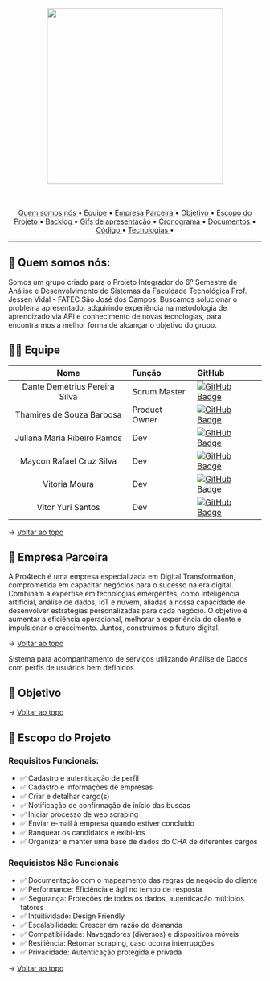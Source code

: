 
<span id="topo">
<div align="center">
<img src="https://i.ibb.co/QJcShkD/Digital-Wave.png" width="350px" />
</div>
<br>
<br>

<p align="center">
  <a href ="#quem-somos-nós"> Quem somos nós </a> •
  <a href ="#equipe"> Equipe </a> •
  <a href ="#empresa-parceira"> Empresa Parceira </a>  • 
  <a href ="#objetivo"> Objetivo </a>  • 
  <a href ="#escopo-do-projeto"> Escopo do Projeto </a> •
  <a href ="#backlog">Backlog </a>  • 
  <a href ="#gifs">Gifs de apresentação </a>  • 
  <a href ="#cronograma-das-sprints"> Cronograma </a>  •
  <a href ="#Documentos"> Documentos </a>  •
  <a href ="#codigo"> Código </a>  • 
  <a href ="#tecnologias-utilizadas"> Tecnologias </a>  •
</p>


 
  
<hr>

##  :space_invader: Quem somos nós:

Somos um grupo criado para o Projeto Integrador do 6º Semestre de Análise e Desenvolvimento de Sistemas da Faculdade Tecnológica Prof. Jessen Vidal - FATEC São José dos Campos.
Buscamos solucionar o problema apresentado, adquirindo experiência na metodologia de aprendizado via API e conhecimento de novas tecnologias, para encontrarmos a melhor forma de alcançar o objetivo do grupo.

<span id="equipe">

## 👨‍💻 Equipe

<div align="center">

|    Nome     | Função |      GitHub    |
|:-----------: |:------|:----------------------------|
| Dante Demétrius Pereira Silva | Scrum Master | [![GitHub Badge](https://img.shields.io/badge/GitHub-100000?style=for-the-badge&logo=github&logoColor=white)](https://github.com/dantesjc) |
| Thamires de Souza Barbosa | Product Owner | [![GitHub Badge](https://img.shields.io/badge/GitHub-100000?style=for-the-badge&logo=github&logoColor=white)](https://github.com/Thamires-S0uza) |
| Juliana Maria Ribeiro Ramos | Dev | [![GitHub Badge](https://img.shields.io/badge/GitHub-100000?style=for-the-badge&logo=github&logoColor=white)](https://github.com/JulianaMaria-Lab)| 
| Maycon Rafael Cruz Silva | Dev | [![GitHub Badge](https://img.shields.io/badge/GitHub-100000?style=for-the-badge&logo=github&logoColor=white)](https://github.com/MayconRafael) | 
| Vitoria Moura | Dev | [![GitHub Badge](https://img.shields.io/badge/GitHub-100000?style=for-the-badge&logo=github&logoColor=white)](https://github.com/vitoriasaturnino) | 
| Vitor Yuri Santos | Dev | [![GitHub Badge](https://img.shields.io/badge/GitHub-100000?style=for-the-badge&logo=github&logoColor=white)](https://github.com/Vitor-y) | 

</div>

→ [Voltar ao topo](#topo)


<span id="empresa-parceira">

## :bookmark_tabs: Empresa Parceira

<p align="left"> 

A Pro4tech é uma empresa especializada em Digital Transformation, comprometida em capacitar negócios para o sucesso na era digital. Combinam a expertise em tecnologias emergentes, como inteligência artificial, análise de dados, IoT e nuvem, aliadas à nossa capacidade de desenvolver estratégias personalizadas para cada negócio. O objetivo é aumentar a eficiência operacional, melhorar a experiência do cliente e impulsionar o crescimento. Juntos, construímos o futuro digital.

</p>

→ [Voltar ao topo](#topo)

<span id="objetivo">
Sistema para acompanhamento de serviços utilizando Análise de Dados com perfis de
usuários bem definidos
  
## :bookmark_tabs: Objetivo

<p align="left"> 



</p>

→ [Voltar ao topo](#topo)

<span id="escopo-do-projeto">

## :dart: Escopo do Projeto

### Requisitos Funcionais:
- ✅  Cadastro e autenticação de perfil 
- ✅  Cadastro e informações de empresas
- ✅  Criar e detalhar cargo(s)
- ✅  Notificação de confirmação de início das buscas
- ✅  Iniciar processo de web scraping
- ✅  Enviar e-mail à empresa quando estiver concluído
- ✅  Ranquear os candidatos e exibi-los
- ✅  Organizar e manter uma base de dados do CHA de diferentes cargos

### Requisistos Não Funcionais
- ✅  Documentação com o mapeamento das regras de negócio do cliente
- ✅  Performance: Eficiência e ágil no tempo de resposta
- ✅  Segurança: Proteções de todos os dados, autenticação múltiplos fatores
- ✅  Intuitividade: Design Friendly
- ✅  Escalabilidade: Crescer em razão de demanda
- ✅  Compatibilidade: Navegadores (diversos) e dispositivos móveis
- ✅  Resiliência: Retomar scraping, caso ocorra interrupções
- ✅  Privacidade: Autenticação protegida e privada

→ [Voltar ao topo](#topo)
